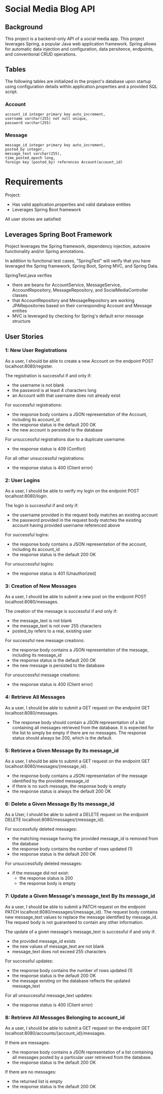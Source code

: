 # Social Media Blog API

## Background 

This project is a backend-only API of a social media app. This project leverages Spring, a popular Java web application framework. Spring allows for automatic data injection and configuration, data persitence, endpoints, and conventional CRUD operations.

## Tables 

The following tables are initialized in the project's database upon startup using configuration details within application.properties and a provided SQL script.

### Account
```
account_id integer primary key auto_increment,
username varchar(255) not null unique,
password varchar(255)
```

### Message
```
message_id integer primary key auto_increment,
posted_by integer,
message_text varchar(255),
time_posted_epoch long,
foreign key (posted_by) references Account(account_id)
```

# Requirements

Project:
- Has valid application.properties and valid database entities
- Leverages Spring Boot framework

All user stories are satisfied

## Leverages Spring Boot Framework

Project leverages the Spring framework, dependency injection, autowire functionality and/or Spring annotations.

In addition to functional test cases, "SpringTest" will verify that you have leveraged the Spring framework, Spring Boot, Spring MVC, and Spring Data.

SpringTest.java verifies
 - there are beans for AccountService, MessageService, AccountRepository, MessageRepository, and SocialMediaController classes
 - that AccountRepository and MessageRepository are working JPARepositories based on their corresponding Account and Message entities
 - MVC is leveraged by checking for Spring's default error message structure

## User Stories

### 1: New User Registrations

As a user, I should be able to create a new Account on the endpoint POST localhost:8080/register.

The registration is successful if and only if:
- the username is not blank
- the password is at least 4 characters long
- an Account with that username does not already exist

For successful registrations:
- the response body contains a JSON representation of the Account, including its account_id
- the response status is the default 200 OK
- the new account is persisted to the database

For unsuccessful registrations due to a duplicate username:
- the response status is 409 (Conflict)

For all other unsuccessful registrations:
- the response status is 400 (Client error)

### 2: User Logins

As a user, I should be able to verify my login on the endpoint POST localhost:8080/login.

The login is successful if and only if:
- the username provided in the request body matches an existing account
- the password provided in the request body matches the existing account having provided username referenced above

For successful logins:
- the response body contains a JSON representation of the account, including its account_id
- the response status is the default 200 OK

For unsuccessful logins:
- the response status is 401 (Unauthorized)


### 3: Creation of New Messages

As a user, I should be able to submit a new post on the endpoint POST localhost:8080/messages.

The creation of the message is successful if and only if:
- the message_text is not blank
- the message_text is not over 255 characters
- posted_by refers to a real, existing user

For successful new message creations:
- the response body contains a JSON representation of the message, including its message_id
- the response status is the default 200 OK
- the new message is persisted to the database

For unsuccessful message creations:
- the response status is 400 (Client error)

### 4: Retrieve All Messages

As a user, I should be able to submit a GET request on the endpoint GET localhost:8080/messages.

- The response body should contain a JSON representation of a list containing all messages retrieved from the database. It is expected for the list to simply be empty if there are no messages. The response status should always be 200, which is the default.

### 5: Retrieve a Given Message By Its message_id

As a user, I should be able to submit a GET request on the endpoint GET localhost:8080/messages/{message_id}.

- the response body contains a JSON representation of the message identified by the provided message_id
- if there is no such message, the response body is empty
- the response status is always the default 200 OK

### 6: Delete a Given Message By Its message_id

As a User, I should be able to submit a DELETE request on the endpoint DELETE localhost:8080/messages/{message_id}.

For successfully deleted messages:
- the matching message having the provided message_id is removed from the database
- the response body contains the number of rows updated (1)
- the response status is the default 200 OK

For unsuccessfully deleted messages:
- if the message did not exist:
    - the response status is 200
    - the response body is empty

### 7: Update a Given Message's message_text By Its message_id

As a user, I should be able to submit a PATCH request on the endpoint PATCH localhost:8080/messages/{message_id}.
The request body contains new message_text values to replace the message identified by message_id.
The request body is not guaranteed to contain any other information.

The update of a given message's message_text is successful if and only if:
- the provided message_id exists
- the new values of message_text are not blank
- message_text does not exceed 255 characters

For successful updates:
- the response body contains the number of rows updated (1)
- the response status is the default 200 OK
- the message existing on the database reflects the updated message_text

For all unsuccessful message_text updates:
- the response status is 400 (Client error)

### 8: Retrieve All Messages Belonging to account_id

As a user, I should be able to submit a GET request on the endpoint GET localhost:8080/accounts/{account_id}/messages.

If there are messages:
- the response body contains a JSON representation of a list containing all messages posted by a particular user retrieved from the database.
- the response status is the default 200 OK

If there are no messages:
- the returned list is empty
- the response status is the default 200 OK